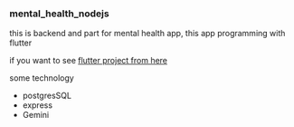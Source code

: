 ### mental_health_nodejs

this is backend and part for mental health app, this app programming with flutter

if you want to see [flutter project from here](https://github.com/YossefHussein/mental_health_flutter)

some technology
* postgresSQL
* express
* Gemini


